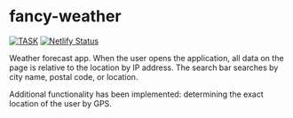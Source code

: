 # fancy-weather

[![TASK](https://img.shields.io/badge/-TASK-green?style=flat)](https://github.com/rolling-scopes-school/tasks/blob/master/tasks/stage-0/fancy-weather.md)
[![Netlify Status](https://api.netlify.com/api/v1/badges/568431b5-d7b0-4507-a9ba-05a0007128cd/deploy-status)](https://sergey-fancy-weather.netlify.app)

Weather forecast app. When the user opens the application, all data on the page is relative to the location by IP address. The search bar searches by city name, postal code, or location.

Additional functionality has been implemented: determining the exact location of the user by GPS.
